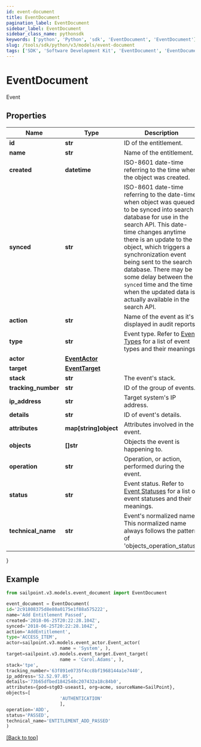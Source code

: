 ```yaml
---
id: event-document
title: EventDocument
pagination_label: EventDocument
sidebar_label: EventDocument
sidebar_class_name: pythonsdk
keywords: ['python', 'Python', 'sdk', 'EventDocument', 'EventDocument'] 
slug: /tools/sdk/python/v3/models/event-document
tags: ['SDK', 'Software Development Kit', 'EventDocument', 'EventDocument']
---
```


# EventDocument

Event

## Properties

Name | Type | Description | Notes
------------ | ------------- | ------------- | -------------
**id** | **str** | ID of the entitlement. | [optional] 
**name** | **str** | Name of the entitlement. | [optional] 
**created** | **datetime** | ISO-8601 date-time referring to the time when the object was created. | [optional] 
**synced** | **str** | ISO-8601 date-time referring to the date-time when object was queued to be synced into search database for use in the search API.   This date-time changes anytime there is an update to the object, which triggers a synchronization event being sent to the search database.  There may be some delay between the `synced` time and the time when the updated data is actually available in the search API.  | [optional] 
**action** | **str** | Name of the event as it's displayed in audit reports. | [optional] 
**type** | **str** | Event type. Refer to [Event Types](https://documentation.sailpoint.com/saas/help/search/index.html#event-types) for a list of event types and their meanings. | [optional] 
**actor** | [**EventActor**](event-actor) |  | [optional] 
**target** | [**EventTarget**](event-target) |  | [optional] 
**stack** | **str** | The event's stack. | [optional] 
**tracking_number** | **str** | ID of the group of events. | [optional] 
**ip_address** | **str** | Target system's IP address. | [optional] 
**details** | **str** | ID of event's details. | [optional] 
**attributes** | **map[string]object** | Attributes involved in the event. | [optional] 
**objects** | **[]str** | Objects the event is happening to. | [optional] 
**operation** | **str** | Operation, or action, performed during the event. | [optional] 
**status** | **str** | Event status. Refer to [Event Statuses](https://documentation.sailpoint.com/saas/help/search/index.html#event-statuses) for a list of event statuses and their meanings. | [optional] 
**technical_name** | **str** | Event's normalized name. This normalized name always follows the pattern of 'objects_operation_status'. | [optional] 
}

## Example

```python
from sailpoint.v3.models.event_document import EventDocument

event_document = EventDocument(
id='2c91808375d8e80a0175e1f88a575222',
name='Add Entitlement Passed',
created='2018-06-25T20:22:28.104Z',
synced='2018-06-25T20:22:28.104Z',
action='AddEntitlement',
type='ACCESS_ITEM',
actor=sailpoint.v3.models.event_actor.Event_actor(
                    name = 'System', ),
target=sailpoint.v3.models.event_target.Event_target(
                    name = 'Carol.Adams', ),
stack='tpe',
tracking_number='63f891e0735f4cc8bf1968144a1e7440',
ip_address='52.52.97.85',
details='73b65dfbed1842548c207432a18c84b0',
attributes={pod=stg03-useast1, org=acme, sourceName=SailPoint},
objects=[
                    'AUTHENTICATION'
                    ],
operation='ADD',
status='PASSED',
technical_name='ENTITLEMENT_ADD_PASSED'
)

```
[[Back to top]](#) 

